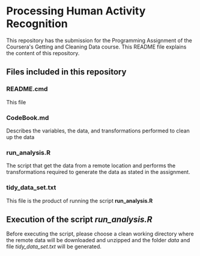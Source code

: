 # Processing Human Activity Recognition
This repository has the submission for the Programming Assignment of the Coursera's Getting and Cleaning Data course.
This README file explains the content of this repository.

## Files included in this repository
### README.cmd
This file

### CodeBook.md
Describes the variables, the data, and transformations performed to clean up the data

### run_analysis.R
The script that get the data from a remote location and performs the transformations required to generate the data as stated in the assignment.

### tidy_data_set.txt
This file is the product of running the script **run_analysis.R**

## Execution of the script *run_analysis.R*
Before executing the script, please choose a clean working directory where the remote data will be downloaded and unzipped and the folder *data* and file *tidy_data_set.txt* will be generated.
